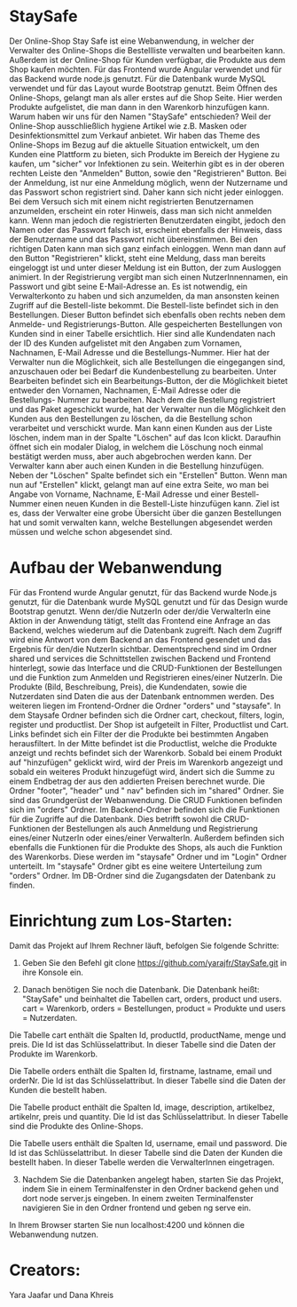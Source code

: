 # StaySafe
 
Der Online-Shop Stay Safe ist eine Webanwendung, in welcher der Verwalter des Online-Shops die Bestellliste verwalten und bearbeiten kann. Außerdem ist der Online-Shop für Kunden verfügbar, die Produkte aus dem Shop kaufen möchten. 
Für das Frontend wurde Angular verwendet und für das Backend wurde node.js genutzt. Für die Datenbank wurde MySQL verwendet und für das Layout 
wurde Bootstrap genutzt. Beim Öffnen des Online-Shops, gelangt man als aller erstes auf die Shop Seite. Hier werden Produkte aufgelistet, die man 
dann in den Warenkorb hinzufügen kann. Warum haben wir uns für den Namen "StaySafe" entschieden? Weil der Online-Shop ausschließlich hygiene Artikel wie
z.B. Masken oder Desinfektionsmittel zum Verkauf anbietet. Wir haben das Theme des Online-Shops im Bezug auf die aktuelle Situation entwickelt, um den Kunden
eine Plattform zu bieten, sich Produkte im Bereich der Hygiene zu kaufen, um "sicher" vor Infektionen zu sein. 
Weiterhin gibt es in der oberen rechten Leiste den "Anmelden" Button, sowie den "Registrieren" Button. Bei der Anmeldung, ist nur eine Anmeldung möglich,
wenn der Nutzername und das Passwort schon registriert sind. Daher kann sich nicht jeder einloggen. Bei dem Versuch sich mit einem nicht registrierten
Benutzernamen anzumelden, erscheint ein roter Hinweis, dass man sich nicht anmelden kann. Wenn man jedoch die registrierten Benutzerdaten eingibt,
jedoch den Namen oder das Passwort falsch ist, erscheint ebenfalls der Hinweis, dass der Benutzername und das Passwort nicht übereinstimmen.
Bei den richtigen Daten kann man sich ganz einfach einloggen. Wenn man dann auf den Button "Registrieren" klickt, steht eine Meldung, dass man bereits 
eingeloggt ist und unter dieser Meldung ist ein Button, der zum Ausloggen animiert. 
In der Registrierung vergibt man sich einen NutzerInnennamen, ein Passwort und gibt seine E-Mail-Adresse an. 
Es ist notwendig, ein Verwalterkonto zu haben und sich anzumelden, da man ansonsten keinen Zugriff auf die Bestell-liste bekommt.
Die Bestell-liste befindet sich in den Bestellungen. Dieser Button befindet sich ebenfalls oben rechts neben dem 
Anmelde- und Registrierungs-Button. Alle gespeicherten Bestellungen von Kunden sind in einer Tabelle ersichtlich.
Hier sind alle Kundendaten nach der ID des Kunden aufgelistet mit den Angaben zum Vornamen, Nachnamen, E-Mail Adresse und die Bestellungs-Nummer.
Hier hat der Verwalter nun die Möglichkeit, sich alle Bestellungen die eingegangen sind, anzuschauen oder bei Bedarf die Kundenbestellung zu bearbeiten. 
Unter Bearbeiten befindet sich ein Bearbeitungs-Button, der die Möglichkeit bietet entweder den Vornamen, Nachnamen, E-Mail Adresse oder die Bestellungs-
Nummer zu bearbeiten. Nach dem die Bestellung registriert und das Paket ageschickt wurde, hat der Verwalter nun die Möglichkeit den Kunden aus den Bestellungen
zu löschen, da die Bestellung schon verarbeitet und verschickt wurde. Man kann einen Kunden aus der Liste löschen, indem man in der Spalte "Löschen" auf das Icon
klickt. Daraufhin öffnet sich ein modaler Dialog, in welchem die Löschung noch einmal bestätigt werden muss, aber auch abgebrochen werden kann. 
Der Verwalter kann aber auch einen Kunden in die Bestellung hinzufügen. Neben der "Löschen" Spalte befindet sich ein "Erstellen" Button.
Wenn man nun auf "Erstellen" klickt, gelangt man auf eine extra Seite, wo man bei Angabe von Vorname, Nachname, E-Mail Adresse und einer Bestell-Nummer einen 
neuen Kunden in die Bestell-Liste hinzufügen kann. 
Ziel ist es, dass der Verwalter eine grobe Übersicht über die ganzen Bestellungen hat und somit verwalten kann, welche Bestellungen abgesendet werden 
müssen und welche schon abgesendet sind. 



# Aufbau der Webanwendung

Für das Frontend wurde Angular genutzt, für das Backend wurde Node.js genutzt, für die Datenbank wurde MySQL genutzt und für das Design wurde Bootstrap genutzt.
Wenn der/die NutzerIn oder der/die VerwalterIn eine Aktion in der Anwendung tätigt, stellt das Frontend eine Anfrage an das Backend, welches wiederum auf die Datenbank zugreift. Nach dem Zugriff wird eine Antwort von dem Backend an das Frontend gesendet und das Ergebnis für den/die NutzerIn sichtbar. Dementsprechend sind im Ordner shared und services die Schnittstellen zwischen Backend und Frontend hinterlegt, sowie das Interface und die CRUD-Funktionen der Bestellungen und die Funktion zum Anmelden und Registrieren eines/einer NutzerIn. 
Die Produkte (Bild, Beschreibung, Preis), die Kundendaten, sowie die Nutzerdaten sind Daten die aus der Datenbank entnommen werden. Des weiteren liegen im Frontend-Ordner die Ordner "orders" und "staysafe". In dem Staysafe Ordner befinden sich die Ordner cart, checkout, filters, login, register und productlist. Der Shop ist aufgeteilt in Filter, Productlist und Cart. Links befindet sich ein Filter der die Produkte bei bestimmten Angaben herausfiltert. In der Mitte befindet ist die Productlist, welche die Produkte anzeigt und rechts befindet sich der Warenkorb. Sobald bei einem Produkt auf "hinzufügen" geklickt wird, wird der Preis im Warenkorb angezeigt und sobald ein weiteres Produkt hinzugefügt wird, ändert sich die Summe zu einem Endbetrag der aus den addierten Preisen berechnet wurde. Die Ordner "footer", "header" und " nav" befinden sich im "shared" Ordner. Sie sind das Grundgerüst der Webanwendung. Die CRUD Funktionen befinden sich im "orders" Ordner.
Im Backend-Ordner befinden sich die Funktionen für die Zugriffe auf die Datenbank. Dies betrifft sowohl die CRUD-Funktionen der Bestellungen als auch Anmeldung und Registrierung eines/einer NutzerIn oder eines/einer VerwalterIn. Außerdem befinden sich ebenfalls die Funktionen für die Produkte des Shops, als auch die Funktion des Warenkorbs. Diese werden im "staysafe" Ordner und im "Login" Ordner  unterteilt. Im "staysafe" Ordner gibt es eine weitere Unterteilung zum "orders" Ordner. Im DB-Ordner sind die Zugangsdaten der Datenbank zu finden. 


# Einrichtung zum Los-Starten: 

Damit das Projekt auf Ihrem Rechner läuft, befolgen Sie folgende Schritte: 

1. Geben Sie den Befehl git clone https://github.com/yarajfr/StaySafe.git in ihre Konsole ein. 

2. Danach benötigen Sie noch die Datenbank. Die Datenbank heißt: "StaySafe" und beinhaltet die Tabellen cart, orders, product und users.
cart = Warenkorb, orders = Bestellungen, product = Produkte und users = Nutzerdaten.

Die Tabelle cart enthält die Spalten Id, productId, productName, menge und preis. Die Id ist das Schlüsselattribut. In dieser Tabelle sind die Daten der Produkte im Warenkorb.

Die Tabelle orders enthält die Spalten Id, firstname, lastname, email und orderNr. Die Id ist das Schlüsselattribut. In dieser Tabelle sind die Daten der Kunden die bestellt haben. 

Die Tabelle product enthält die Spalten Id, image, description, artikelbez, artikelnr, preis und quantity. Die Id ist das Schlüsselattribut. In dieser Tabelle sind die Produkte des Online-Shops.

Die Tabelle users enthält die Spalten Id, username, email und password. Die Id ist das Schlüsselattribut. In dieser Tabelle sind die Daten der Kunden die bestellt haben. In dieser Tabelle werden die VerwalterInnen eingetragen.

3. Nachdem Sie die Datenbanken angelegt haben, starten Sie das Projekt, indem Sie in einem Terminalfenster in den Ordner backend gehen und dort node server.js eingeben.
In einem zweiten Terminalfenster navigieren Sie in den Ordner frontend und geben ng serve ein. 

In Ihrem Browser starten Sie nun localhost:4200 und können die Webanwendung nutzen.



# Creators: 

Yara Jaafar und Dana Khreis


